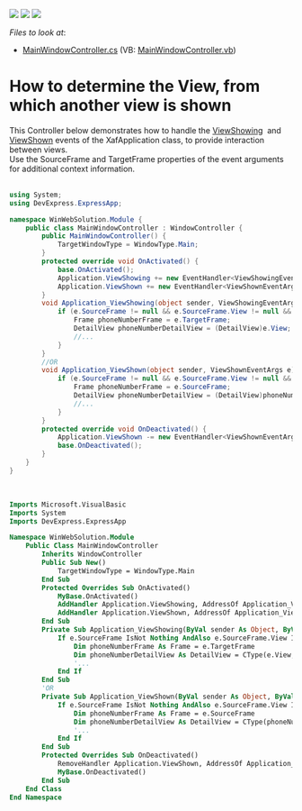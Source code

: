<!-- default badges list -->
![](https://img.shields.io/endpoint?url=https://codecentral.devexpress.com/api/v1/VersionRange/128589310/12.1.4%2B)
[![](https://img.shields.io/badge/Open_in_DevExpress_Support_Center-FF7200?style=flat-square&logo=DevExpress&logoColor=white)](https://supportcenter.devexpress.com/ticket/details/E1319)
[![](https://img.shields.io/badge/📖_How_to_use_DevExpress_Examples-e9f6fc?style=flat-square)](https://docs.devexpress.com/GeneralInformation/403183)
<!-- default badges end -->
<!-- default file list -->
*Files to look at*:

* [MainWindowController.cs](./CS/WinWebSolution.Module/MainWindowController.cs) (VB: [MainWindowController.vb](./VB/WinWebSolution.Module/MainWindowController.vb))
<!-- default file list end -->
# How to determine the View, from which another view is shown


<p>This Controller below demonstrates how to handle the <a href="http://documentation.devexpress.com/#Xaf/DevExpressExpressAppXafApplication_ViewShowingtopic">ViewShowing</a>  and <a href="http://documentation.devexpress.com/#Xaf/DevExpressExpressAppXafApplication_ViewShowntopic">ViewShown</a> events of the XafApplication class, to provide interaction between views.<br />Use the SourceFrame and TargetFrame properties of the event arguments for additional context information.<br /><br /></p>


```cs
using System;
using DevExpress.ExpressApp;

namespace WinWebSolution.Module {
    public class MainWindowController : WindowController {
        public MainWindowController() {
            TargetWindowType = WindowType.Main;
        }
        protected override void OnActivated() {
            base.OnActivated();
            Application.ViewShowing += new EventHandler<ViewShowingEventArgs>(Application_ViewShowing);
            Application.ViewShown += new EventHandler<ViewShownEventArgs>(Application_ViewShown);
        }
        void Application_ViewShowing(object sender, ViewShowingEventArgs e) {
            if (e.SourceFrame != null && e.SourceFrame.View != null && e.SourceFrame.View.Id == "Party_PhoneNumbers_ListView") {
                Frame phoneNumberFrame = e.TargetFrame;
                DetailView phoneNumberDetailView = (DetailView)e.View;
                //...
            }
        }
        //OR
        void Application_ViewShown(object sender, ViewShownEventArgs e) {
            if (e.SourceFrame != null && e.SourceFrame.View != null && e.SourceFrame.View.Id == "Party_PhoneNumbers_ListView") {
                Frame phoneNumberFrame = e.SourceFrame;
                DetailView phoneNumberDetailView = (DetailView)phoneNumberFrame.View;
                //...
            }
        }
        protected override void OnDeactivated() {
            Application.ViewShown -= new EventHandler<ViewShownEventArgs>(Application_ViewShown);
            base.OnDeactivated();
        }
    }
}
```


<p> </p>


```vb
Imports Microsoft.VisualBasic
Imports System
Imports DevExpress.ExpressApp

Namespace WinWebSolution.Module
    Public Class MainWindowController
        Inherits WindowController
        Public Sub New()
            TargetWindowType = WindowType.Main
        End Sub
        Protected Overrides Sub OnActivated()
            MyBase.OnActivated()
            AddHandler Application.ViewShowing, AddressOf Application_ViewShowing
            AddHandler Application.ViewShown, AddressOf Application_ViewShown
        End Sub
        Private Sub Application_ViewShowing(ByVal sender As Object, ByVal e As ViewShowingEventArgs)
            If e.SourceFrame IsNot Nothing AndAlso e.SourceFrame.View IsNot Nothing AndAlso e.SourceFrame.View.Id = "Party_PhoneNumbers_ListView" Then
                Dim phoneNumberFrame As Frame = e.TargetFrame
                Dim phoneNumberDetailView As DetailView = CType(e.View, DetailView)
                '...
            End If
        End Sub
        'OR
        Private Sub Application_ViewShown(ByVal sender As Object, ByVal e As ViewShownEventArgs)
            If e.SourceFrame IsNot Nothing AndAlso e.SourceFrame.View IsNot Nothing AndAlso e.SourceFrame.View.Id = "Party_PhoneNumbers_ListView" Then
                Dim phoneNumberFrame As Frame = e.SourceFrame
                Dim phoneNumberDetailView As DetailView = CType(phoneNumberFrame.View, DetailView)
                '...
            End If
        End Sub
        Protected Overrides Sub OnDeactivated()
            RemoveHandler Application.ViewShown, AddressOf Application_ViewShown
            MyBase.OnDeactivated()
        End Sub
    End Class
End Namespace
```



<br/>


